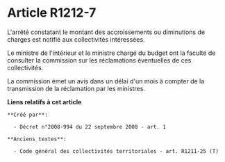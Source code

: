 # Article R1212-7

L'arrêté constatant le montant des accroissements ou diminutions de charges est notifié aux collectivités intéressées.

Le ministre de l'intérieur et le ministre chargé du budget ont la faculté de consulter la commission sur les réclamations
éventuelles de ces collectivités.

La commission émet un avis dans un délai d'un mois à compter de la transmission de la réclamation par les ministres.

**Liens relatifs à cet article**

	**Créé par**:

	  - Décret n°2008-994 du 22 septembre 2008 - art. 1

	**Anciens textes**:

	  - Code général des collectivités territoriales - art. R1211-25 (T)
